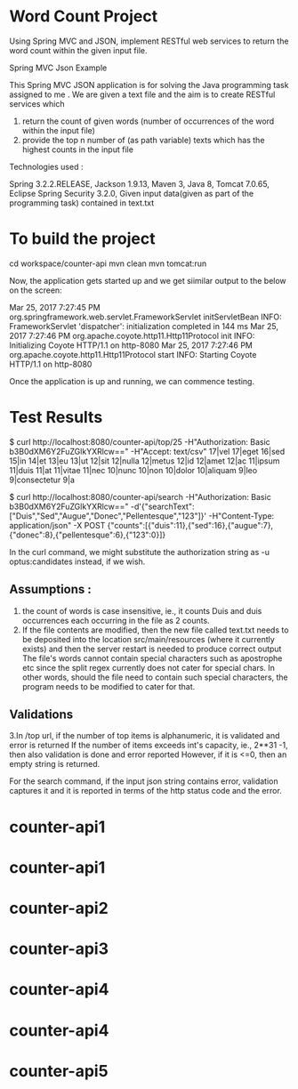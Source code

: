 Word Count Project
==================

Using Spring MVC and JSON, implement RESTful web services to return the word count within the given input file.

Spring MVC Json Example

This Spring MVC JSON application is for solving the Java programming task assigned to me . We are given a text file and the aim is to 
create RESTful services which
1. return the count of given words (number of occurrences of the word within the input file)
2. provide the top n number of (as path variable) texts which has the highest counts in the input file

Technologies used :

Spring 3.2.2.RELEASE, Jackson 1.9.13, Maven 3, Java 8,  Tomcat 7.0.65, Eclipse
Spring Security 3.2.0, Given input data(given as part of the programming task) contained in text.txt

To build the project
====================
cd workspace/counter-api
mvn clean
mvn tomcat:run 

Now, the application gets started up and we get siimilar output to the below on the screen:

Mar 25, 2017 7:27:45 PM org.springframework.web.servlet.FrameworkServlet initServletBean
INFO: FrameworkServlet 'dispatcher': initialization completed in 144 ms
Mar 25, 2017 7:27:46 PM org.apache.coyote.http11.Http11Protocol init
INFO: Initializing Coyote HTTP/1.1 on http-8080
Mar 25, 2017 7:27:46 PM org.apache.coyote.http11.Http11Protocol start
INFO: Starting Coyote HTTP/1.1 on http-8080

Once the application is up and running, we can commence testing. 


Test Results
==============

$ curl http://localhost:8080/counter-api/top/25 -H"Authorization: Basic b3B0dXM6Y2FuZGlkYXRlcw==" -H"Accept: text/csv"
 17|vel 17|eget 16|sed 15|in 14|et 13|eu 13|ut 12|sit 12|nulla 12|metus 12|id 12|amet 12|ac 11|ipsum 11|duis 11|at 11|vitae 11|nec 10|nunc 10|non 10|dolor 10|aliquam 9|leo 9|consectetur 9|a

$ curl http://localhost:8080/counter-api/search -H"Authorization: Basic b3B0dXM6Y2FuZGlkYXRlcw==" -d'{"searchText":["Duis","Sed","Augue","Donec","Pellentesque","123"]}' -H"Content-Type: application/json" -X POST {"counts":[{"duis":11},{"sed":16},{"augue":7},{"donec":8},{"pellentesque":6},{"123":0}]}

In the curl command, we might substitute the authorization string as -u optus:candidates instead, if we wish.

Assumptions :
-------------
1. the count of words is case insensitive, ie., it counts Duis and duis occurrences each occurring in the file as 2 counts.
2. If the file contents are modified, then the new file called text.txt needs to be deposited into the location src/main/resources (where it currently exists) and then the server restart is needed to produce correct output
The file's words cannot contain special characters such as apostrophe etc since the split regex currently does not cater for special chars. In other words, should the file need to contain such special characters, the program needs to be modified to cater for that.


Validations
-----------
3.In /top url, if the number of top items is alphanumeric, it is validated and error is returned
If the number of items exceeds int's capacity, ie., 2**31 -1, then also validation is done and error reported
However, if it is <=0, then an empty string is returned.


For the search command, if the input json string contains error, validation captures it and it is reported in terms of the http status code and the error.
# counter-api1
# counter-api1
# counter-api2
# counter-api3
# counter-api4
# counter-api4
# counter-api5
